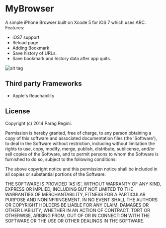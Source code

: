 MyBrowser
===========
A simple iPhone Browser built on Xcode 5 for iOS 7 which uses ARC.
Features:
- iOS7 support
- Reload page
- Adding Bookmark
- Save history of URLs.
- Save bookmark and history data after app quits.

![alt tag](http://tinypic.com/r/23seu6v/8)


Third party Frameworks
-----------------------
- Apple's Reachability


License
-----------
Copyright (c) 2014 Parag Regmi.


Permission is hereby granted, free of charge, to any person obtaining a copy of this software and associated documentation files (the 'Software'), to deal in the Software without restriction, including without limitation the rights to use, copy, modify, merge, publish, distribute, sublicense, and/or sell copies of the Software, and to permit persons to whom the Software is furnished to do so, subject to the following conditions:

The above copyright notice and this permission notice shall be included in all copies or substantial portions of the Software.

THE SOFTWARE IS PROVIDED 'AS IS', WITHOUT WARRANTY OF ANY KIND, EXPRESS OR IMPLIED, INCLUDING BUT NOT LIMITED TO THE WARRANTIES OF MERCHANTABILITY, FITNESS FOR A PARTICULAR PURPOSE AND NONINFRINGEMENT. IN NO EVENT SHALL THE AUTHORS OR COPYRIGHT HOLDERS BE LIABLE FOR ANY CLAIM, DAMAGES OR OTHER LIABILITY, WHETHER IN AN ACTION OF CONTRACT, TORT OR OTHERWISE, ARISING FROM, OUT OF OR IN CONNECTION WITH THE SOFTWARE OR THE USE OR OTHER DEALINGS IN THE SOFTWARE.

